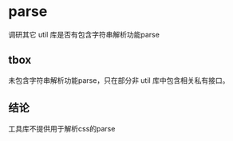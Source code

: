 # parse

调研其它 util 库是否有包含字符串解析功能parse

## tbox

未包含字符串解析功能parse，只在部分非 util 库中包含相关私有接口。

## 结论

工具库不提供用于解析css的parse
